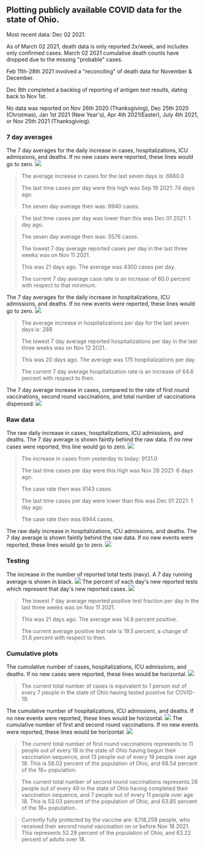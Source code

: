 ## Plotting publicly available COVID data for the state of Ohio. 

Most recent data: Dec 02 2021. 

As of March 02 2021, death data is only reported 2x/week, and includes only confirmed cases. March 02 2021 cumulative death counts have dropped due to the missing "probable" cases.

Feb 11th-28th 2021 involved a "reconciling" of death data for November & December.

Dec 8th completed a backlog of reporting of antigen test results, dating back to Nov 1st.

No data was reported on Nov 26th 2020 (Thanksgiving), Dec 25th 2020 (Christmas), Jan 1st 2021 (New Year's), Apr 4th 2021(Easter), July 4th 2021, or Nov 25th 2021 (Thanksgiving).
### 7 day averages
The 7 day averages for the daily increase in cases, hospitalizations, ICU admissions, and deaths. If no new cases were reported, these lines would go to zero.
![](7dayaverage_cases.png)

>The average increase in cases for the last seven days is: 6880.0
>
>The last time cases per day were this high was Sep 19 2021: 74 days ago.
>
>The seven day average then was: 6940 cases.

>
>The last time cases per day was lower than this was Dec 01 2021: 1 day ago.
>
>The seven day average then was: 5576 cases.
>
>The lowest 7 day average reported cases per day in the last three weeks was on Nov 11 2021.
>
>This was 21 days ago. The average was 4300 cases per day.
>
>The current 7 day average case rate is an increase of 60.0 percent with respect to that minimum.

The 7 day averages for the daily increase in hospitalizations, ICU admissions, and deaths. If no new events were reported, these lines would go to zero.
![](7dayaverage_hospital.png)

>The average increase in hospitalizations per day for the last seven days is: 288
>
>The lowest 7 day average reported hospitalizations per day in the last three weeks was on Nov 12 2021.
>
>This was 20 days ago. The average was 175 hospitalizations per day.
>
>The current 7 day average hospitalization rate is an increase of 64.6 percent with respect to then.

The 7 day average increase in cases, compared to the rate of first round vaccinations, second round vaccinations, and total number of vaccinations dispensed:
![](DailyVaccinationsCases.png)

### Raw data
The raw daily increase in cases, hospitalizations, ICU admissions, and deaths. The 7 day average is shown faintly behind the raw data. If no new cases were reported, this line would go to zero.
![](DailyCases.png)

>The increase in cases from yesterday to today: 9131.0 
>
>The last time cases per day were this high was Nov 26 2021: 6 days ago. 
>
>The case rate then was 9143 cases.
>
>The last time cases per day were lower than this was Dec 01 2021: 1 day ago. 
>
>The case rate then was 8944 cases.

The raw daily increase in hospitalizations, ICU admissions, and deaths. The 7 day average is shown faintly behind the raw data. If no new events were reported, these lines would go to zero.
![](DailyHospitalizations.png)

### Testing

The increase in the number of reported total tests (navy). A 7 day running average is shown in black.
![](DailyTests.png)
The percent of each day's new reported tests which represent that day's new reported cases.
![](percentpositive_tests.png)

>The lowest 7 day average reported positive test fraction per day in the last three weeks was on Nov 11 2021.
>
>This was 21 days ago. The average was 14.8 percent positive. 
>
>The current average positive test rate is 19.5 percent, a change of 31.8 percent with respect to then. 

### Cumulative plots
The cumulative number of cases, hospitalizations, ICU admissions, and deaths. If no new cases were reported, these lines would be horizontal.
![](Cases.png)

>The current total number of cases is equivalent to 1 person out of every 7 people in the state of Ohio having tested positive for COVID-19.

The cumulative number of hospitalizations, ICU admissions, and deaths. If no new events were reported, these lines would be horizontal.
![](Hospitalizations.png)
The cumulative number of first and second round vaccinations. If no new events were reported, these lines would be horizontal.
![](Vaccinations.png)

>The current total number of first round vaccinations represents to 11 people out of every 19 in the state of Ohio having begun their vaccination sequence, and 13 people out of every 19 people over age 18.
 >This is 58.02 percent of the population of Ohio, and 68.54 percent of the 18+ population.

>The current total number of second round vaccinations represents 26 people out of every 49 in the state of Ohio having completed their vaccination sequence, and 7 people out of every 11 people over age 18. 
>This is 53.03 percent of the population of Ohio, and 63.85 percent of the 18+ population.

>Currently fully protected by the vaccine are: 6,118,258 people, who received their second round vaccination on or before Nov 18 2021.
>This represents 52.29 percent of the population of Ohio, and 63.22 percent of adults over 18.

